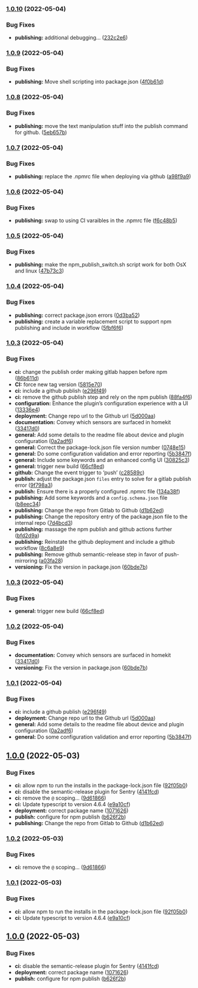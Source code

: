 ### [1.0.10](https://hr-tm-cms-git.cisco.com/collaboration_device_macros/ciscodevice_homekit_bridge/compare/v1.0.9...v1.0.10) (2022-05-04)


### Bug Fixes

* **publishing:** additional debugging… ([232c2e6](https://hr-tm-cms-git.cisco.com/collaboration_device_macros/ciscodevice_homekit_bridge/commit/232c2e66626d4988f842b2b0eb08ff170070cd1c))

### [1.0.9](https://hr-tm-cms-git.cisco.com/collaboration_device_macros/ciscodevice_homekit_bridge/compare/v1.0.8...v1.0.9) (2022-05-04)


### Bug Fixes

* **publishing:** Move shell scripting into package.json ([4f0b61d](https://hr-tm-cms-git.cisco.com/collaboration_device_macros/ciscodevice_homekit_bridge/commit/4f0b61d057f1fb78fc59e24fb438083d548f2cf5))

### [1.0.8](https://hr-tm-cms-git.cisco.com/collaboration_device_macros/ciscodevice_homekit_bridge/compare/v1.0.7...v1.0.8) (2022-05-04)


### Bug Fixes

* **publishing:** move the text manipulation stuff into the publish command for github. ([5eb657b](https://hr-tm-cms-git.cisco.com/collaboration_device_macros/ciscodevice_homekit_bridge/commit/5eb657b763ecddc5f6e8758070d7f94239de6989))

### [1.0.7](https://hr-tm-cms-git.cisco.com/collaboration_device_macros/ciscodevice_homekit_bridge/compare/v1.0.6...v1.0.7) (2022-05-04)


### Bug Fixes

* **publishing:** replace the .npmrc file when deploying via github ([a98f9a9](https://hr-tm-cms-git.cisco.com/collaboration_device_macros/ciscodevice_homekit_bridge/commit/a98f9a9c9cfea51876b3697e9dfdd3dd9c637f85))

### [1.0.6](https://hr-tm-cms-git.cisco.com/collaboration_device_macros/ciscodevice_homekit_bridge/compare/v1.0.5...v1.0.6) (2022-05-04)


### Bug Fixes

* **publishing:** swap to using CI varaibles in the .npmrc file ([f6c48b5](https://hr-tm-cms-git.cisco.com/collaboration_device_macros/ciscodevice_homekit_bridge/commit/f6c48b525a5d5732528765c2c0e089a86b89f461))

### [1.0.5](https://hr-tm-cms-git.cisco.com/collaboration_device_macros/ciscodevice_homekit_bridge/compare/v1.0.4...v1.0.5) (2022-05-04)


### Bug Fixes

* **publishing:** make the npm_publish_switch.sh script work for both OsX and linux ([47b73c3](https://hr-tm-cms-git.cisco.com/collaboration_device_macros/ciscodevice_homekit_bridge/commit/47b73c3e6f7663c97f63bdad3d90e2c8e2f2a967))

### [1.0.4](https://hr-tm-cms-git.cisco.com/collaboration_device_macros/ciscodevice_homekit_bridge/compare/v1.0.3...v1.0.4) (2022-05-04)


### Bug Fixes

* **publishing:** correct package.json errors ([0d3ba52](https://hr-tm-cms-git.cisco.com/collaboration_device_macros/ciscodevice_homekit_bridge/commit/0d3ba52756af4eb3c819e0123138232afbb83375))
* **publishing:** create a variable replacement script to support npm publishing and include in workflow ([5fbf6f6](https://hr-tm-cms-git.cisco.com/collaboration_device_macros/ciscodevice_homekit_bridge/commit/5fbf6f6ab9c0279982be98fe1fed4792850c7747))

### [1.0.3](https://hr-tm-cms-git.cisco.com/collaboration_device_macros/ciscodevice_homekit_bridge/compare/v1.0.2...v1.0.3) (2022-05-04)


### Bug Fixes

* **ci:** change the publish order making gitlab happen before npm ([86b611d](https://hr-tm-cms-git.cisco.com/collaboration_device_macros/ciscodevice_homekit_bridge/commit/86b611da3084a888a580a0fc428f780e86988e3f))
* **CI:** force new tag version ([5815e70](https://hr-tm-cms-git.cisco.com/collaboration_device_macros/ciscodevice_homekit_bridge/commit/5815e7098cdd34c0944d67c0e19a98b86fec53b9))
* **ci:** include a github publish ([e296f49](https://hr-tm-cms-git.cisco.com/collaboration_device_macros/ciscodevice_homekit_bridge/commit/e296f49beda9f24b4dc4c975f5fa4bbd41f34277))
* **ci:** remove the github publish step and rely on the npm publish ([88fa4f6](https://hr-tm-cms-git.cisco.com/collaboration_device_macros/ciscodevice_homekit_bridge/commit/88fa4f6d472fc8b3fab50000af5159d621cefb06))
* **configuration:** Enhance the plugin’s configuration experience with a UI ([13336e4](https://hr-tm-cms-git.cisco.com/collaboration_device_macros/ciscodevice_homekit_bridge/commit/13336e446a7ed15d00273cc3f4c114b78cf73f7c))
* **deployment:** Change repo url to the Github url ([5d000aa](https://hr-tm-cms-git.cisco.com/collaboration_device_macros/ciscodevice_homekit_bridge/commit/5d000aa76ccbd8e8c43101a3aa9ba96eb73115f5))
* **documentation:** Convey which sensors are surfaced in homekit ([33417d0](https://hr-tm-cms-git.cisco.com/collaboration_device_macros/ciscodevice_homekit_bridge/commit/33417d0e69d72fd125d2eeac801c16aeae5f084c))
* **general:** Add some details to the readme file about device and plugin configuration ([0a2adf6](https://hr-tm-cms-git.cisco.com/collaboration_device_macros/ciscodevice_homekit_bridge/commit/0a2adf6e32ec42ada36afa8bcdb2eb5159dcf551))
* **general:** Correct the package-lock.json file version number ([0748e15](https://hr-tm-cms-git.cisco.com/collaboration_device_macros/ciscodevice_homekit_bridge/commit/0748e15133e138472b31cfc26119601ae1914690))
* **general:** Do some configuration validation and error reporting ([5b3847f](https://hr-tm-cms-git.cisco.com/collaboration_device_macros/ciscodevice_homekit_bridge/commit/5b3847f5ef722a00179d64d6941ddbed0e266b1b))
* **general:** Include some keywords and an enhanced config UI ([30825c3](https://hr-tm-cms-git.cisco.com/collaboration_device_macros/ciscodevice_homekit_bridge/commit/30825c3f99e9316c4f279d30312509d207c0bbe9))
* **general:** trigger new build ([66cf8ed](https://hr-tm-cms-git.cisco.com/collaboration_device_macros/ciscodevice_homekit_bridge/commit/66cf8ed025646145fe17dd8c65d72cdaa0a1c21d))
* **github:** Change the event trigger to ‘push’ ([c28589c](https://hr-tm-cms-git.cisco.com/collaboration_device_macros/ciscodevice_homekit_bridge/commit/c28589c027b4c3008bbd80a3659685215533b3a8))
* **publish:** adjust the package.json `files` entry to solve for a gitlab publish error ([9f798a3](https://hr-tm-cms-git.cisco.com/collaboration_device_macros/ciscodevice_homekit_bridge/commit/9f798a3f2e9d634a9337999e31cf2c22845c506d))
* **publish:** Ensure there is a properly configured .npmrc file ([134a38f](https://hr-tm-cms-git.cisco.com/collaboration_device_macros/ciscodevice_homekit_bridge/commit/134a38feeb14166d18cdd3c9f234e88a0585a94b))
* **publishing:** Add some keywords and a `config.schema.json` file ([b8eec34](https://hr-tm-cms-git.cisco.com/collaboration_device_macros/ciscodevice_homekit_bridge/commit/b8eec344099137b3bcbe38e815c081edd6352db2))
* **publishing:** Change the repo from Gitlab to Github ([d1b62ed](https://hr-tm-cms-git.cisco.com/collaboration_device_macros/ciscodevice_homekit_bridge/commit/d1b62ed5c23f33af2ecf7ca3dfd57f96d5b10cb8))
* **publishing:** Change the repository entry of the package.json file to the internal repo ([7d4bcd3](https://hr-tm-cms-git.cisco.com/collaboration_device_macros/ciscodevice_homekit_bridge/commit/7d4bcd3708959d8eb06370ede96acd9cc12bd755))
* **publishing:** massage the npm publish and github actions further ([bfd2d9a](https://hr-tm-cms-git.cisco.com/collaboration_device_macros/ciscodevice_homekit_bridge/commit/bfd2d9ac9e1c15844185a2a8caa26e5ec66c1f4a))
* **publishing:** Reinstate the github deployment and include a github workflow ([8c6a8e9](https://hr-tm-cms-git.cisco.com/collaboration_device_macros/ciscodevice_homekit_bridge/commit/8c6a8e9c3404cdf2815a7bdb22afeedb9c325b36))
* **publishing:** Remove github semantic-release step in favor of push-mirroring ([a03fa28](https://hr-tm-cms-git.cisco.com/collaboration_device_macros/ciscodevice_homekit_bridge/commit/a03fa2830e957f221986a4cdcf18233a6886b921))
* **versioning:** Fix the version in package.json ([60bde7b](https://hr-tm-cms-git.cisco.com/collaboration_device_macros/ciscodevice_homekit_bridge/commit/60bde7b2f0849a90a8ac24911ae97204180f810e))

### [1.0.3](https://github.com/csprocket777/CiscoDevice_Homekit_bridge/compare/v1.0.2...v1.0.3) (2022-05-04)


### Bug Fixes

* **general:** trigger new build ([66cf8ed](https://github.com/csprocket777/CiscoDevice_Homekit_bridge/commit/66cf8ed025646145fe17dd8c65d72cdaa0a1c21d))

### [1.0.2](https://github.com/csprocket777/CiscoDevice_Homekit_bridge/compare/v1.0.1...v1.0.2) (2022-05-04)


### Bug Fixes

* **documentation:** Convey which sensors are surfaced in homekit ([33417d0](https://github.com/csprocket777/CiscoDevice_Homekit_bridge/commit/33417d0e69d72fd125d2eeac801c16aeae5f084c))
* **versioning:** Fix the version in package.json ([60bde7b](https://github.com/csprocket777/CiscoDevice_Homekit_bridge/commit/60bde7b2f0849a90a8ac24911ae97204180f810e))

### [1.0.1](https://github.com/csprocket777/CiscoDevice_Homekit_bridge/compare/v1.0.0...v1.0.1) (2022-05-04)


### Bug Fixes

* **ci:** include a github publish ([e296f49](https://github.com/csprocket777/CiscoDevice_Homekit_bridge/commit/e296f49beda9f24b4dc4c975f5fa4bbd41f34277))
* **deployment:** Change repo url to the Github url ([5d000aa](https://github.com/csprocket777/CiscoDevice_Homekit_bridge/commit/5d000aa76ccbd8e8c43101a3aa9ba96eb73115f5))
* **general:** Add some details to the readme file about device and plugin configuration ([0a2adf6](https://github.com/csprocket777/CiscoDevice_Homekit_bridge/commit/0a2adf6e32ec42ada36afa8bcdb2eb5159dcf551))
* **general:** Do some configuration validation and error reporting ([5b3847f](https://github.com/csprocket777/CiscoDevice_Homekit_bridge/commit/5b3847f5ef722a00179d64d6941ddbed0e266b1b))

## [1.0.0](https://github.com/csprocket777/CiscoDevice_Homekit_bridge/compare/...v1.0.0) (2022-05-03)


### Bug Fixes

* **ci:** allow npm to run the installs in the package-lock.json file ([92f05b0](https://github.com/csprocket777/CiscoDevice_Homekit_bridge/commit/92f05b03e7a0c495f48924da9eda8b157c4df6ae))
* **ci:** disable the semantic-release plugin for Sentry ([4141fcd](https://github.com/csprocket777/CiscoDevice_Homekit_bridge/commit/4141fcd798ee658d5d3e8feab29b4c0b9cbed7b5))
* **ci:** remove the `@` scoping… ([9d61866](https://github.com/csprocket777/CiscoDevice_Homekit_bridge/commit/9d61866e0e21efc1fc9c06ee75b3f8dcf5c8ff24))
* **ci:** Update typescript to version 4.6.4 ([e9a10cf](https://github.com/csprocket777/CiscoDevice_Homekit_bridge/commit/e9a10cf7a82e776ad6703abcb9d025eb0b0e165f))
* **deployment:** correct package name ([1071626](https://github.com/csprocket777/CiscoDevice_Homekit_bridge/commit/1071626741de7b7e93921a5dd9f7e141c4e5beeb))
* **publish:** configure for npm publish ([b626f2b](https://github.com/csprocket777/CiscoDevice_Homekit_bridge/commit/b626f2b15eefbfb219ee24b985c3e4e74c5b4db2))
* **publishing:** Change the repo from Gitlab to Github ([d1b62ed](https://github.com/csprocket777/CiscoDevice_Homekit_bridge/commit/d1b62ed5c23f33af2ecf7ca3dfd57f96d5b10cb8))

### [1.0.2](https://hr-tm-cms-git.cisco.com/collaboration_device_macros/ciscodevice_homekit_bridge/compare/v1.0.1...v1.0.2) (2022-05-03)


### Bug Fixes

* **ci:** remove the `@` scoping… ([9d61866](https://hr-tm-cms-git.cisco.com/collaboration_device_macros/ciscodevice_homekit_bridge/commit/9d61866e0e21efc1fc9c06ee75b3f8dcf5c8ff24))

### [1.0.1](https://hr-tm-cms-git.cisco.com/collaboration_device_macros/ciscodevice_homekit_bridge/compare/v1.0.0...v1.0.1) (2022-05-03)


### Bug Fixes

* **ci:** allow npm to run the installs in the package-lock.json file ([92f05b0](https://hr-tm-cms-git.cisco.com/collaboration_device_macros/ciscodevice_homekit_bridge/commit/92f05b03e7a0c495f48924da9eda8b157c4df6ae))
* **ci:** Update typescript to version 4.6.4 ([e9a10cf](https://hr-tm-cms-git.cisco.com/collaboration_device_macros/ciscodevice_homekit_bridge/commit/e9a10cf7a82e776ad6703abcb9d025eb0b0e165f))

## [1.0.0](https://hr-tm-cms-git.cisco.com/collaboration_device_macros/ciscodevice_homekit_bridge/compare/...v1.0.0) (2022-05-03)


### Bug Fixes

* **ci:** disable the semantic-release plugin for Sentry ([4141fcd](https://hr-tm-cms-git.cisco.com/collaboration_device_macros/ciscodevice_homekit_bridge/commit/4141fcd798ee658d5d3e8feab29b4c0b9cbed7b5))
* **deployment:** correct package name ([1071626](https://hr-tm-cms-git.cisco.com/collaboration_device_macros/ciscodevice_homekit_bridge/commit/1071626741de7b7e93921a5dd9f7e141c4e5beeb))
* **publish:** configure for npm publish ([b626f2b](https://hr-tm-cms-git.cisco.com/collaboration_device_macros/ciscodevice_homekit_bridge/commit/b626f2b15eefbfb219ee24b985c3e4e74c5b4db2))
